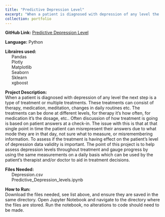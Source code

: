 ```yaml
---
title: "Predictive Depression Level"
excerpt: "When a patient is diagnosed with depression of any level the next step is a type of treatment or multiple treatments. These treatments can consist of therapy, medication, meditation, changes in daily routines etc. The treatments can be done at different levels, for therapy it’s how often, for medication it’s the dosage, etc.. Often discussion of how treatment is going is based on patient answers at a check-in. The issue with this is that at that single point in time the patient can misrepresent their answers due to what mode they are in that day, not sure what to measure, or misremembering information. To assess if the treatment is having effect on the patient’s level of depression data validity is important. The point of this project is to help assess depression levels throughout treatment and gauge progress by using the same measurements on a daily basis which can be used by the patient’s therapist and/or doctor to aid in treatment decisions."
collection: portfolio
---
```


**GitHub Link:** [Predictive Depression Level](https://github.com/laurenthompson4477/laurenthompson4477.github.io/tree/main/Depression_Level_Prediction)

**Language:** Python

**Libraires used:** <br>
&ensp;&ensp;&ensp;Pandas<br>
&ensp;&ensp;&ensp;Plotly<br>
&ensp;&ensp;&ensp;Matplotlib<br>
&ensp;&ensp;&ensp;Seaborn<br>
&ensp;&ensp;&ensp;Sklearn<br>
&ensp;&ensp;&ensp;xgboost<br>

**Project Description:** <br>
When a patient is diagnosed with depression of any level the next step is a type of treatment or multiple treatments. These treatments can consist of therapy, medication, meditation, changes in daily routines etc. The treatments can be done at different levels, for therapy it’s how often, for medication it’s the dosage, etc.. Often discussion of how treatment is going is based on patient answers at a check-in. The issue with this is that at that single point in time the patient can misrepresent their answers due to what mode they are in that day, not sure what to measure, or misremembering information. To assess if the treatment is having effect on the patient’s level of depression data validity is important. The point of this project is to help assess depression levels throughout treatment and gauge progress by using the same measurements on a daily basis which can be used by the patient’s therapist and/or doctor to aid in treatment decisions.

**Files Needed:** <br>
&ensp;&ensp;&ensp;Depression.csv<br>
&ensp;&ensp;&ensp;Predictive_Depression_levels.ipynb

**How to Run:** <br>
Download the files needed, see list above, and ensure they are saved in the same directory. Open Jupyter Notebook and navigate to the directory where the files are stored. Run the notebook, no alterations to code should need to be made. 

